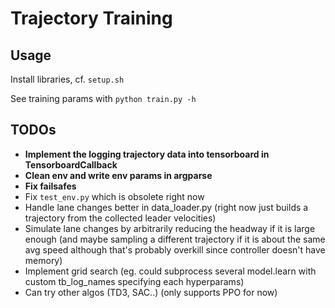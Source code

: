 # Trajectory Training

## Usage

Install libraries, cf. `setup.sh`

See training params with `python train.py -h`

## TODOs

- **Implement the logging trajectory data into tensorboard in TensorboardCallback**
- **Clean env and write env params in argparse**
- **Fix failsafes**
- Fix `test_env.py` which is obsolete right now
- Handle lane changes better in data_loader.py (right now just builds a trajectory from the collected leader velocities)
- Simulate lane changes by arbitrarily reducing the headway if it is large enough (and maybe sampling a different trajectory if it is about the same avg speed although that's probably overkill since controller doesn't have memory)
- Implement grid search (eg. could subprocess several model.learn with custom tb_log_names specifying each hyperparams)
- Can try other algos (TD3, SAC..) (only supports PPO for now)